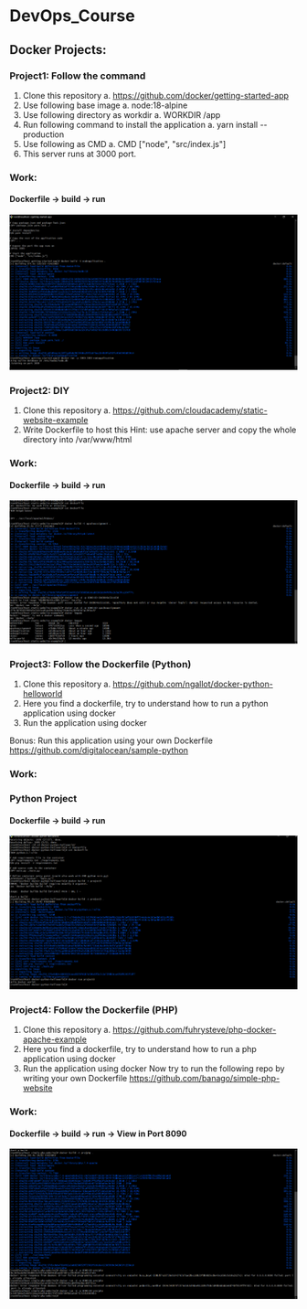 # DevOps_Course
## Docker Projects:
### Project1: Follow the command
1. Clone this repository
a. https://github.com/docker/getting-started-app
2. Use following base image
a. node:18-alpine
3. Use following directory as workdir
a. WORKDIR /app
4. Run following command to install the application
a. yarn install --production
5. Use following as CMD
a. CMD ["node", "src/index.js"]
6. This server runs at 3000 port.
### Work:
<p align="center">
  <h4>Dockerfile -> build -> run</h4>
  
  <img width="600px" src="./Project 1/Screenshot_1.png"/>
  

</p>

### Project2: DIY
1. Clone this repository
a. https://github.com/cloudacademy/static-website-example
2. Write Dockerfile to host this
Hint: use apache server and copy the whole directory into /var/www/html
### Work:
<p align="center">
  <h4>Dockerfile -> build -> run</h4>
  <img width="600px" src="./Project2 DIY/Screenshot_2.png" />
  
 
</p>

### Project3: Follow the Dockerfile (Python)
1. Clone this repository
a. https://github.com/ngallot/docker-python-helloworld
2. Here you find a dockerfile, try to understand how to run a python application using
docker
3. Run the application using docker

Bonus: Run this application using your own Dockerfile
https://github.com/digitalocean/sample-python
### Work:
<h3>Python Project</h3>
<p align="center">
  <h4>Dockerfile -> build -> run</h4>
  <img width="600px" src="./Project 3/Screenshot_1.png" />
</p>



### Project4: Follow the Dockerfile (PHP)
1. Clone this repository
a. https://github.com/fuhrysteve/php-docker-apache-example
2. Here you find a dockerfile, try to understand how to run a php application using docker
3. Run the application using docker
Now try to run the following repo by writing your own Dockerfile
https://github.com/banago/simple-php-website
### Work:
<p align="center">
  <h4>Dockerfile -> build -> run -> View in Port 8090</h4>
  <img src="./Project 4/Screenshot_2.png"/>
</p>